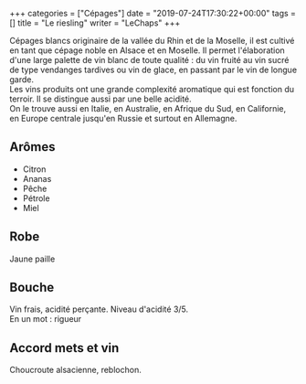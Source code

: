 +++
categories = ["Cépages"]
date = "2019-07-24T17:30:22+00:00"
tags = [] 
title = "Le riesling"
writer = "LeChaps"
+++

Cépages blancs originaire de la vallée du Rhin et de la Moselle, il est cultivé en tant que cépage noble en Alsace et en Moselle. Il permet l'élaboration d'une large palette de vin blanc de toute qualité : du vin fruité au vin sucré de type vendanges tardives ou vin de glace, en passant par le vin de longue garde.  
Les vins produits ont une grande complexité aromatique qui est fonction du terroir. Il se distingue aussi par une belle acidité.  
On le trouve aussi en Italie, en Australie, en Afrique du Sud, en Californie, en Europe centrale jusqu'en Russie et surtout en Allemagne.

## Arômes

* Citron
* Ananas
* Pêche
* Pétrole
* Miel

## Robe

Jaune paille

## Bouche

Vin frais, acidité perçante. Niveau d'acidité 3/5.  
En un mot : rigueur

## Accord mets et vin

Choucroute alsacienne, reblochon.
